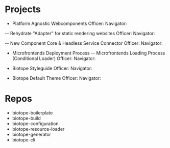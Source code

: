 # Projects

- Platform Agnostic Webcomponents
Officer:
Navigator:

-- Rehydrate "Adapter" for static rendering websites
Officer:
Navigator:

-- New Component Core & Headless Service Connector
Officer:
Navigator:

- Microfrontends Deployment Process
-- Microfrontends Loading Process (Conditional Loader)
Officer: 
Navigator:

- Biotope Styleguide
Officer:
Navigator: 

- Biotope Default Theme
Officer:
Navigator:


# Repos

- biotope-boilerplate
- biotope-build
- biotope-configuration
- biotope-resource-loader
- biotope-generator
- biotope-cli
